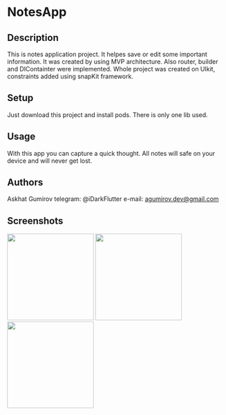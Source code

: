# NotesApp

## Description
This is notes application project. It helpes save or edit some important information. 
It was created by using MVP architecture. Also router, builder and DIContainter were implemented.
Whole project was created on UIkit, constraints added using snapKit framework.

## Setup
Just download this project and install pods. There is only one lib used.

## Usage
With this app you can capture a quick thought. All notes will safe on your device and will never get lost.

## Authors
Askhat Gumirov
telegram: @iDarkFlutter
e-mail: agumirov.dev@gmail.com

## Screenshots
<div>
<img src="https://user-images.githubusercontent.com/130672296/231914188-e68c2c06-f5be-413e-b7bb-ba56a949b07a.png" width="200" />
<img src="https://user-images.githubusercontent.com/130672296/231914404-b763edb1-393c-4bee-9583-363f71d8c7a7.png" width="200" />
<img src="https://user-images.githubusercontent.com/130672296/231914411-389a3959-1343-4226-96a5-10ecc66d14a5.png" width="200" />
</div>
